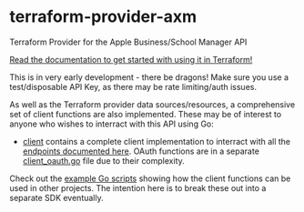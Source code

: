 # terraform-provider-axm

Terraform Provider for the Apple Business/School Manager API

[Read the documentation to get started with using it in Terraform!](https://registry.terraform.io/providers/neilmartin83/axm/latest/docs)

This is in very early development - there be dragons! Make sure you use a test/disposable API Key, as there may be rate limiting/auth issues.

As well as the Terraform provider data sources/resources, a comprehensive set of client functions are also implemented. These may be of interest to anyone who wishes to interract with this API using Go:

* [client](internal/provider/client/) contains a complete client implementation to interract with all the [endpoints documented here](https://developer.apple.com/documentation/apple-school-and-business-manager-api). OAuth functions are in a separate [client_oauth.go](internal/provider/client/client_oauth.go) file due to their complexity.

Check out the [example Go scripts](examples/client) showing how the client functions can be used in other projects. The intention here is to break these out into a separate SDK eventually.
